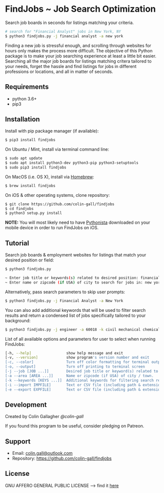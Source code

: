 # FindJobs ~ Job Search Optimization

Search job boards in seconds for listings matching your criteria.

```bash
# search for "Financial Analyst" jobs in New York, NY
$ python3 findjobs.py -j financial analyst -a new york
```

Finding a new job is stressful enough, and scrolling through websites for hours only makes the process more difficult. The objective of this Python package is to make your job searching experience at least a little bit easier. Searching all the major job boards for listings matching critera tailored to your needs, forget the hassle and find listings for jobs in different professions or locations, and all in matter of seconds.

## Requirements

* python 3.6+
* pip3

## Installation

Install with pip package manager (if available):
```bash
$ pip3 install findjobs
```
On Ubuntu / Mint, install via terminal command line:
```bash
$ sudo apt update
$ sudo apt install python3-dev python3-pip python3-setuptools
$ sudo pip3 install findjobs
```
On MacOS (i.e. OS X), install via [Homebrew](https://brew.sh/):
```bash
$ brew install findjobs
```
On iOS & other operating systems, clone repository:
```bash
$ git clone https://github.com/colin-gall/findjobs
$ cd findjobs
$ python3 setup.py install
```

**NOTE:** You will most likely need to have [Pythonista](http://omz-software.com/pythonista/) downloaded on your mobile device in order to run FindJobs on iOS.

## Tutorial

Search job boards & employment websites for listings that match your desired position or field:
```bash
$ python3 findjobs.py

~ Enter job title or keywords(s) related to desired position: financial analyst
~ Enter name or zipcode (if USA) of city to search for jobs in: new york
```
Alternatively, pass search parameters to skip user prompts:
```bash
$ python3 findjobs.py -j Financial Analyst -a New York
```
You can also add additional keywords that will be used to filter search results and return a condensed list of jobs specifically tailored to your background:
```bash
$ python3 findjobs.py -j engineer -a 60018 -k civil mechanical chemical electrical
```
List of all available options and parameters for user to select when running FindJobs:
```bash
[-h, --help]                show help message and exit
[-v, --version]             show program's version number and exit
[-c, --color]               Turn off color formatting for terminal output
[-o, --output]              Turn off printing to terminal screen
[-j --job [JOB ...]]        Desired job title or keyword(s) related to job type.
[-a --area [AREA ...]]      Name or zipcode (if USA) of city / town.
[-k --keywords [KEYS ...]]  Additional keywords for filtering search results.
[-i --import IMPFILE]       Text or CSV file (including path & extension) for importing past search results.
[-e --export EXPFILE]       Text or CSV file (including path & extension for exporting new search results.
```

## Development

Created by Colin Gallagher *@colin-gall*

If you found this program to be useful, consider pledging on Patreon.

## Support

* Email: colin.gall@outlook.com
* Repository: https://github.com/colin-gall/findjobs

## License

GNU AFFERO GENERAL PUBLIC LICENSE --> find it [here](https://github.com/colin-gall/findjobs/LICENSE.md)
